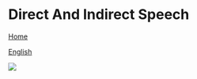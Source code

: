 # Direct And Indirect Speech


[Home](all-files-links.md)

[English](all-english-links.md)


<img src="https://wse-strapi-image-hosting-wse-dev.s3.eu-west-1.amazonaws.com/direct_indirect_speech_exercise_1_efc1ff2185.jpeg">
